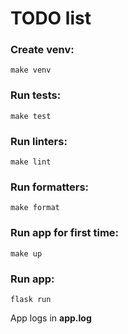 # TODO list

### Create venv:
    make venv

### Run tests:
    make test

### Run linters:
    make lint

### Run formatters:
    make format

### Run app for first time:
    make up

### Run app:
    flask run

App logs in **app.log**
